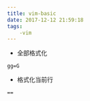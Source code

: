 ```yaml
---
title: vim-basic
date: 2017-12-12 21:59:18
tags:
    -vim 
---
```

- 全部格式化 
```nil
gg=G
```
- 格式化当前行
```nil
==
```

